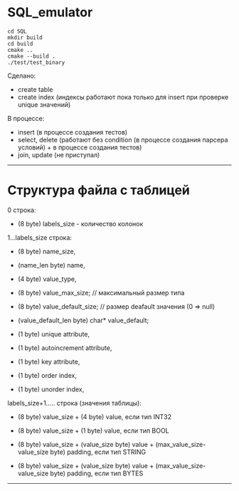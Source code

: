 # SQL_emulator

```
cd SQL
mkdir build
cd build
cmake ..
cmake --build .
./test/test_binary
```

Сделано:
- create table
- create index (индексы работают пока только для insert при проверке unique значений)

В процессе:
- insert (в процессе создания тестов)
- select, delete (работают без condition (в процессе создания парсера условий) + в процессе создания тестов)
- join, update (не приступал)

---------------------
# Структура файла с таблицей #

0 строка:

- (8 byte) labels_size - количество колонок

1...labels_size строка:

- (8 byte) name_size, 

- (name_len byte) name,

- (4 byte) value_type, 

- (8 byte) value_max_size; // максимальный размер типа

- (8 byte) value_default_size; // размер deafault значения (0 => null)

- (value_default_len byte) char* value_default;

- (1 byte) unique attribute,

- (1 byte) autoincrement attribute,

- (1 byte) key attribute,

- (1 byte) order index,

- (1 byte) unorder index,


labels_size+1..... строка (значения таблицы):

- (8 byte) value_size + (4 byte) value, если тип INT32

- (8 byte) value_size + (1 byte) value, если тип BOOL

- (8 byte) value_size + (value_size byte) value + (max_value_size-value_size byte) padding, если тип STRING

- (8 byte) value_size + (value_size byte) value + (max_value_size-value_size byte) padding, если тип BYTES

------------------------------------

